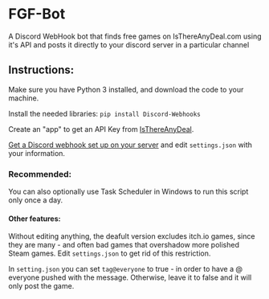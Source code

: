 # FGF-Bot
A Discord WebHook bot that finds free games on IsThereAnyDeal.com using it's API and posts it directly to your discord server in a particular channel <br/>
## Instructions:
Make sure you have Python 3 installed, and download the code to your machine. <br/>

Install the needed libraries: `pip install Discord-Webhooks`<br/>

Create an "app" to get an API Key from [IsThereAnyDeal](https://isthereanydeal.com/apps/).<br/>

[Get a Discord webhook set up on your server](https://support.discord.com/hc/en-us/articles/228383668-Intro-to-Webhooks) and edit `settings.json` with your information. <br/>

### Recommended:
You can also optionally use Task Scheduler in Windows to run this script only once a day. <br/>

#### Other features:
Without editing anything, the deafult version excludes itch.io games, since they are many - and often bad games that overshadow more polished Steam games. Edit `settings.json` to get rid of this restriction.

In `setting.json` you can set `tag@everyone` to true - in order to have a @ everyone pushed with the message. Otherwise, leave it to false and it will only post the game.
